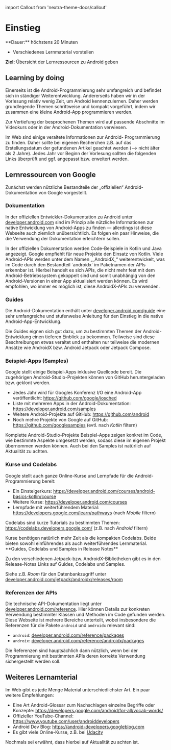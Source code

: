 import Callout from 'nextra-theme-docs/callout'

# Einstieg

<Callout>
  **Dauer:** höchstens 20 Minuten

  - Verschiedenes Lernmaterial vorstellen

  **Ziel:** Übersicht der Lernressourcen zu Android geben
</Callout>

## Learning by doing

Einerseits ist die Android-Programmierung sehr umfangreich
und befindet sich in ständiger Weiterentwicklung.
Andererseits haben wir in der Vorlesung relativ wenig Zeit,
um Android kennenzulernen. Daher werden grundlegende 
Themen schrittweise und kompakt vorgeführt, indem wir 
zusammen eine kleine Android-App programmieren werden.

Zur Vertiefung der besprochenen Themen wird auf passende 
Abschnitte im Videokurs oder in der Android-Dokumentation 
verwiesen.

<Callout type="warning" emoji="‼️">
Im Web sind einige veraltete Informationen zur Android-
Programmierung zu finden. Daher sollte bei eigenen 
Recherchen z.B. auf das Erstellungsdatum der gefundenen
Artikel geachtet werden (&xrarr; nicht älter als 2 Jahre).
</Callout>

<Callout type="error">
Jedes Jahr vor Beginn der Vorlesung sollten die folgenden 
Links überprüft und ggf. angepasst bzw. erweitert werden.
</Callout>

## Lernressourcen von Google

Zunächst werden nützliche Bestandteile der „offiziellen“ 
Android-Dokumentation von Google vorgestellt.

### Dokumentation

In der offiziellen Entwickler-Dokumentation zu Android unter
[developer.android.com](https://developer.android.com) sind
im Prinzip alle nützliche Informationen zur native Entwicklung
von Android-Apps zu finden &mdash; allerdings ist diese
Webseite auch ziemlich unübersichtlich. Es folgen ein paar
Hinweise, die die Verwendung der Dokumentation erleichtern
sollen.

<Callout type="warning">
In der offiziellen Dokumentation werden Code-Beispiele
in Kotlin und Java angezeigt. Google empfiehlt für neue
Projekte den Einsatz von Kotlin.
</Callout>

<Callout type="warning">
Viele Android-APIs werden unter dem Namen „_AndroidX_“
weiterentwickelt, was im Code durch den Bestandteil 
`androidx` im Paketnamen der APIs erkennbar ist. Hierbei
handelt es sich APIs, die nicht mehr fest mit dem 
Android-Betriebssystem gekoppelt sind und somit unabhängig
von den Android-Versionen in einer App aktualisiert werden 
können. Es wird empfohlen, wo immer es möglich ist, diese 
AndroidX-APIs zu verwenden.
</Callout>

### Guides

Die Android-Dokumentation enthält unter 
[developer.android.com/guide](developer.android.com/guide) 
eine sehr umfangreiche und stufenweise Anleitung für
den Einstieg in die native Android-App-Entwicklung.

<Callout emoji="✅">
Die Guides eignen sich gut dazu, um zu bestimmten
Themen der Android-Entwicklung einen tieferen Einblick 
zu bekommen.
</Callout>

<Callout type="warning" emoji="‼️">
Teilweise sind diese Beschreibungen etwas veraltet und
enthalten nur teilweise die modernen Ansätze wie AndroidX
bzw. Android Jetpack oder Jetpack Compose.
</Callout>

### Beispiel-Apps (Samples)

Google stellt einige Beispiel-Apps inklusive Quellcode
bereit. Die zugehörigen Android-Studio-Projekten können
von GitHub heruntergeladen bzw. geklont werden.

- Jedes Jahr wird für Googles Konferenz I/O eine Android-App veröffentlicht: https://github.com/google/iosched
- Liste mit mehreren Apps in der Android-Dokumentation: https://developer.android.com/samples
- Weitere Android-Projekte auf GitHub: https://github.com/android
- Noch mehre Projekte von Google auf GitHub: https://github.com/googlesamples (evtl. nach _Kotlin_ filtern)


<Callout emoji="✅">
Komplette Android-Studio-Projekte Beispiel-Apps zeigen 
konkret im Code, wie bestimmte Aspekte umgesetzt werden,
sodass diese im eigenen Projekt übernommen werden können.
</Callout>

<Callout type="warning" emoji="‼️">
Auch bei den Samples ist natürlich auf Aktualität zu
achten.
</Callout>

### Kurse und Codelabs

Google stellt auch ganze Online-Kurse und Lernpfade
für die Android-Programmierung bereit:

- Ein Einsteigerkurs: https://developer.android.com/courses/android-basics-kotlin/course
- Weitere Kurse: https://developer.android.com/courses
- Lernpfade mit weiterführendem Material: https://developers.google.com/learn/pathways (nach _Mobile_ filtern)

Codelabs sind kurze Tutorials zu bestimmten Themen: 
https://codelabs.developers.google.com/ (z.B. nach _Android_ filtern)

<Callout emoji="✅">
Kurse benötigen natürlich mehr Zeit als die kompakten
Codelabs. Beide bieten sowohl einführendes als auch
weiterführendes Lernmaterial.
</Callout>

<Callout type="warning">
**Guides, Codelabs und Samples in Release Notes**

Zu den verschiedenen Jetpack-bzw. AndroidX-Bibliotheken
gibt es in den Release-Notes Links auf Guides, Codelabs
und Samples. 

Siehe z.B. _Room_ für den Datenbankzugriff unter
[developer.android.com/jetpack/androidx/releases/room](https://developer.android.com/jetpack/androidx/releases/room)
</Callout>

### Referenzen der APIs

Die technische API-Dokumentation liegt unter
[developer.android.com/reference](https://developer.android.com/reference). Hier können Details zur konkreten 
Verwendung bestimmter Klassen und Methoden im Code gefunden
werden. Diese Webseite ist mehrere Bereiche unterteilt, wobei
insbesondere die Referenzen für die Pakete `android` 
und `androidx` relevant sind:

- `android`: [developer.android.com/reference/packages](https://developer.android.com/reference/packages)
- `androix`: [developer.android.com/reference/androidx/packages](https://developer.android.com/reference/androidx/packages)

<Callout emoji="✅">
Die Referenzen sind hauptsächlich dann nützlich, wenn
bei der Programmierung mit bestimmten APIs deren
korrekte Verwendung sichergestellt werden soll.
</Callout>

## Weiteres Lernamterial

Im Web gibt es jede Menge Material unterschiedlichster
Art. Ein paar weitere Empfehlungen:

- Eine Art Android-Glossar zum Nachschlagen einzelne Begriffe oder Konzepte: https://developers.google.com/android/for-all/vocab-words/
- Offizieller YouTube-Channel: https://www.youtube.com/user/androiddevelopers
- Android Dev Blog: https://android-developers.googleblog.com
- Es gibt viele Online-Kurse, z.B. bei [Udacity](https://www.udacity.com/)

<Callout type="warning" emoji="‼️">
Nochmals sei erwähnt, dass hierbei auf Aktualität zu
achten ist.
</Callout>
